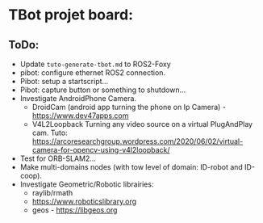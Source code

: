 # TBot projet board:


## ToDo:

- Update `tuto-generate-tbot.md` to ROS2-Foxy
- pibot: configure ethernet ROS2 connection.
- Pibot: setup a startscript...
- Pibot: capture button or something to shutdown...
- Investigate AndroidPhone Camera.
	+ DroidCam (android app turning the phone on Ip Camera) - https://www.dev47apps.com
	+ V4L2Loopback Turning any video source on a virtual PlugAndPlay cam. Tuto: https://arcoresearchgroup.wordpress.com/2020/06/02/virtual-camera-for-opencv-using-v4l2loopback/
- Test for ORB-SLAM2...
- Make multi-domains nodes (with tow level of domain: ID-robot and ID-coop). 
- Investigate Geometric/Robotic librairies:
	- raylib/rmath
	- https://www.roboticslibrary.org
    - geos - https://libgeos.org